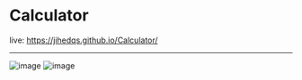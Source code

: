 # Calculator
live: https://jihedqs.github.io/Calculator/

---

![image](https://github.com/jihedqs/Calculator/assets/57678314/b0c9d6a9-c9f9-4a83-bb69-23d3a5c0df4f)
![image](https://github.com/jihedqs/Calculator/assets/57678314/1fd47d7a-62e6-407d-b71b-1a37e9a48be5)
